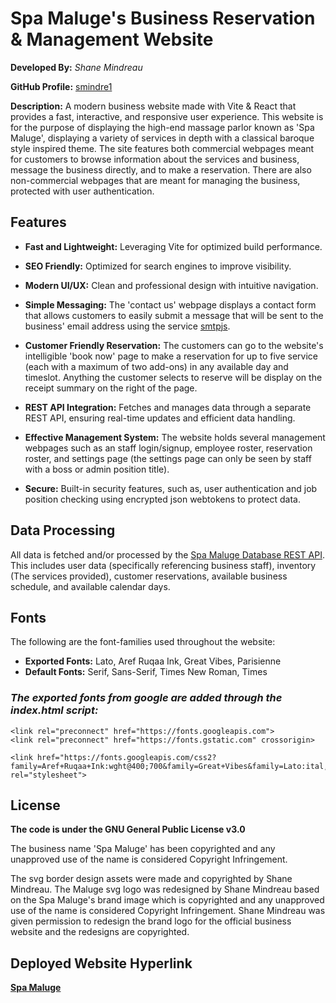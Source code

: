# Spa Maluge's Business Reservation & Management Website

**Developed By:** *Shane Mindreau*

**GitHub Profile:** [smindre1](https://github.com/smindre1)

**Description:** A modern business website made with Vite & React that provides a fast, interactive, and responsive user experience. This website is for the purpose of displaying the high-end massage parlor known as 'Spa Maluge', displaying a variety of services in depth with a classical baroque style inspired theme. The site features both commercial webpages meant for customers to browse information about the services and business, message the business directly, and to make a reservation. There are also non-commercial webpages that are meant for managing the business, protected with user authentication.

## Features

- **Fast and Lightweight:** Leveraging Vite for optimized build performance.

- **SEO Friendly:** Optimized for search engines to improve visibility.

- **Modern UI/UX:** Clean and professional design with intuitive navigation.

- **Simple Messaging:** The 'contact us' webpage displays a contact form that allows customers to easily submit a message that will be sent to the business' email address using the service [smtpjs](https://smtpjs.com/).

- **Customer Friendly Reservation:** The customers can go to the website's intelligible 'book now' page to make a reservation for up to five service (each with a maximum of two add-ons) in any available day and timeslot. Anything the customer selects to reserve will be display on the receipt summary on the right of the page.

- **REST API Integration:** Fetches and manages data through a separate REST API, ensuring real-time updates and efficient data handling.

- **Effective Management System:** The website holds several management webpages such as an staff login/signup, employee roster, reservation roster, and settings page (the settings page can only be seen by staff with a boss or admin position title). 

- **Secure:** Built-in security features, such as, user authentication and job position checking using encrypted json webtokens to protect data.

## Data Processing

All data is fetched and/or processed by the [Spa Maluge Database REST API](https://github.com/smindre1/Spa_Maluge_Database). This includes user data (specifically referencing business staff), inventory (The services provided), customer reservations, available business schedule, and available calendar days.

## Fonts

The following are the font-families used throughout the website:
 - **Exported Fonts:** Lato, Aref Ruqaa Ink, Great Vibes, Parisienne
 - **Default Fonts:** Serif, Sans-Serif, Times New Roman, Times

### *The exported fonts from google are added through the index.html script:*
```
<link rel="preconnect" href="https://fonts.googleapis.com">
<link rel="preconnect" href="https://fonts.gstatic.com" crossorigin>

<link href="https://fonts.googleapis.com/css2?family=Aref+Ruqaa+Ink:wght@400;700&family=Great+Vibes&family=Lato:ital,wght@0,400;0,700;0,900;1,400;1,700;1,900&family=Parisienne&display=swap" rel="stylesheet">
```

## License
**The code is under the GNU General Public License v3.0**

The business name 'Spa Maluge' has been copyrighted and any unapproved use of the name is considered Copyright Infringement.

The svg border design assets were made and copyrighted by Shane Mindreau. The Maluge svg logo was redesigned by Shane Mindreau based on the Spa Maluge's brand image which is copyrighted and any unapproved use of the name is considered Copyright Infringement. Shane Mindreau was given permission to redesign the brand logo for the official business website and the redesigns are copyrighted.

## Deployed Website Hyperlink
**[Spa Maluge](https://spamaluge.com/)**

<!-- https://acuityscheduling.com/ -->

<!-- https://www.remove.bg/upload -->

<!-- - The Heroku API's ORIGIN variable allows cross browser requests. So make sure to update that. Add a token secret key .env variable that matches the API your are using's token secret.-->

<!-- 
Changes Made:
- Updated the reservation form.
- Added Service Checks
-Check if the service is filled before allowing it to be added
-Compare dates, times, and rooms to make sure nothing conflicts (don't want to double book).
- Complete service form/ service input error messages & error variables
- Made it so services could be removed
-make sure blank add ons are not displayed
-gets local storage list and records it to local variable
-add service (add to both local storage list and local variable)

Changes Planned:
****-reset local storage
[Reservation Form]
-reservation makes a check of times to see if they are all still available
-confirm reservation with/through pay method

-Set a check to see if the local storage value has been corrupted or changed in server (if so, reset it)

-have booknow adjust reservationforms keycount

- edit services
- max of 5 services

- Update reservationForm to remove keycount, serviceRefs, serviceId's

- Fix calendar (so it goes to next available day, not current day.)
- Make the calendar and schedule absolute

- get rid of attributes on service component since they are not needed

- add-on price is string when an actual add on service is selected

- Check if date for services are still available (both if it was already reserved or if the date already past)

- duplicate email issue

-->
